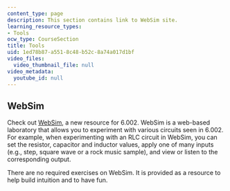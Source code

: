 ```yaml
---
content_type: page
description: This section contains link to WebSim site.
learning_resource_types:
- Tools
ocw_type: CourseSection
title: Tools
uid: 1ed78b87-a551-8c48-b52c-8a74a017d1bf
video_files:
  video_thumbnail_file: null
video_metadata:
  youtube_id: null
---
```


WebSim
------

Check out [WebSim](http://euryale.csail.mit.edu/websim), a new resource for 6.002. WebSim is a web-based laboratory that allows you to experiment with various circuits seen in 6.002. For example, when experimenting with an RLC circuit in WebSim, you can set the resistor, capacitor and inductor values, apply one of many inputs (e.g., step, square wave or a rock music sample), and view or listen to the corresponding output.

There are no required exercises on WebSim. It is provided as a resource to help build intuition and to have fun.